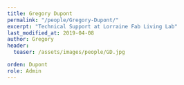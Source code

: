 ```yaml
---
title: Gregory Dupont
permalink: "/people/Gregory-Dupont/"
excerpt: "Technical Support at Lorraine Fab Living Lab"
last_modified_at: 2019-04-08
author: Gregory
header:
  teaser: /assets/images/people/GD.jpg

orden: Dupont
role: Admin
---
```


